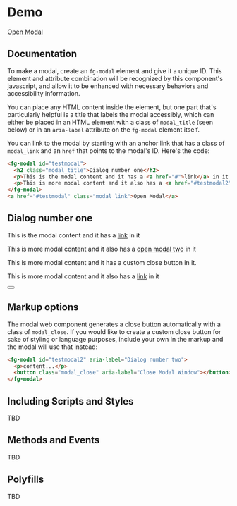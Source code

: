 ---
---

<script>this.customElements||document.write('<script src="./lib/document-register-element.js"><\x2fscript>');</script>
<script src="./lib/inert.js" defer></script>

<script type="module">
  import '../src/wc-modal.js';
</script>
<link rel="stylesheet" href="../src/wc-modal.css">


# Demo

<a href="#testmodal" class="modal_link">Open Modal</a>


## Documentation

To make a modal, create an `fg-modal` element and give it a unique ID. This element and attribute combination will be recognized by this component's javascript, and allow it to be enhanced with necessary behaviors and accessibility information.

You can place any HTML content inside the element, but one part that's particularly helpful is a title that labels the modal accessibly, which can either be placed in an HTML element with a class of `modal_title` (seen below) or in an `aria-label` attribute on the `fg-modal` element itself. 

You can link to the modal by starting with an anchor link that has a class of `modal_link` and an `href` that points to the modal's ID. Here's the code:


```html
<fg-modal id="testmodal">
  <h2 class="modal_title">Dialog number one</h2>
  <p>This is the modal content and it has a <a href="#">link</a> in it </p>
  <p>This is more modal content and it also has a <a href="#testmodal2" class="modal_link">open modal two</a> in it </p>
</fg-modal>
<a href="#testmodal" class="modal_link">Open Modal</a>
```


<fg-modal id="testmodal">
  <h2 class="modal_title">Dialog number one</h2>
  <p>This is the modal content and it has a <a href="#">link</a> in it </p>
  <p>This is more modal content and it also has a <a href="#testmodal2" class="modal_link">open modal two</a> in it </p>
</fg-modal>


<fg-modal id="testmodal2" aria-label="Dialog number two">
  <p>This is more modal content and it has a custom close button in it. </p>
  <p>This is more modal content and it also has a <a href="#">link</a> in it </p>
  <button class="modal_close" aria-label="Close Modal Window"></button>
</fg-modal>


## Markup options

The modal web component generates a close button automatically with a class of `modal_close`. If you would like to create a custom close button for sake of styling or language purposes, include your own in the markup and the modal will use that instead:

```html
<fg-modal id="testmodal2" aria-label="Dialog number two">
  <p>content...</p>
  <button class="modal_close" aria-label="Close Modal Window"></button>
</fg-modal>
```

## Including Scripts and Styles

TBD

## Methods and Events

TBD

## Polyfills

TBD

